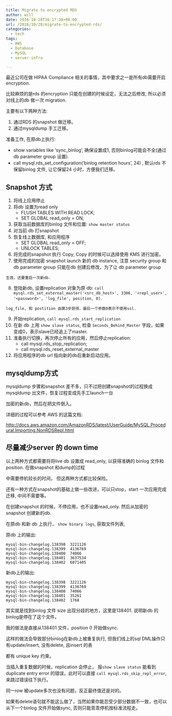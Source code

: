 ```yaml
---
title: Migrate to encrypted RDS
author: will
date: 2016-10-28T16:17:30+00:00
url: /2016/10/28/migrate-to-encrypted-rds/
categories:
  - tech
tags:
  - AWS
  - Database
  - MySQL
  - server-infra

---
```

最近公司在做 HIPAA Compliance 相关的事情，其中要求之一是所有db需要开启encryption.

比较麻烦的是rds 的encryption 只能在创建的时候设定，无法之后修改, 所以必须对线上的db 做一次 migration.

<!--more-->

主要有以下两种方法:

  1. 通过RDS 的snapshot 做迁移。
  2. 通过mysqldump 手工迁移。

准备工作, 在原db上执行:

  * show variables like &#8216;sync_binlog&#8217;, 确保设置成1, 否则binlog可能会不全(通过db parameter group 设置).
  * call mysql.rds\_set\_configuration(&#8216;binlog retention hours&#8217;, 24) , 默认rds 不保留binlog 文件, 让它保留24 小时，方便我们迁移。

## Snapshot 方式

  1. 将线上应用停止
  2. 将db 设置为read only 
      * FLUSH TABLES WITH READ LOCK;
      * SET GLOBAL read_only = ON;
  3. 获取当前数据库的binlog 文件和位置: `show master status`
  4. 对当前 db 打snapshot
  5. 恢复线上数据库, 和应用程序 
      * SET GLOBAL read_only = OFF;
      * UNLOCK TABLES;
  6. 将完成的snapshot 执行 Copy, Copy 的时候可以选择使用 KMS 进行加密。
  7. 使用完成的加密 snapshot launch 新的 db instance, 注意 security group 和db parameter group 只能在db 创建后修改，为了让 db parameter group
  
    生效，还要重启一次新db.
  8. 登陆新db, 设置replication 对象为原 db: `call mysql.rds_set_external_master('<src_db_host>', 3306, '<repl_user>', '<password>', 'log_file', position, 0)`.
  
    log_file, 和 postition 由第3步获得，最后一个参数0表示不使用ssl.
  9. 开始replication, `call mysql.rds_start_replication`
 10. 在新 db 上用 `show slave status`, 检查 `Seconds_Behind_Master` 字段，如果变成0，表示slave已经追上了master.
 11. 准备执行切换，再次停止所有的应用，然后停止replication: 
      * call mysql.rds\_stop\_replication;
      * call mysql.rds\_reset\_external_master
 12. 将应用程序的db url 指向新的db后重新启动应用。

## mysqldump方式

mysqldump 步骤和snapshot 差不多，只不过把创建snapshot的过程换成mysqldump 出文件，恢复过程变成先手工launch一台
  
加密的新db，然后在把文件倒入。

详细的过程可以参考 AWS 的这篇文档:

http://docs.aws.amazon.com/AmazonRDS/latest/UserGuide/MySQL.Procedural.Importing.NonRDSRepl.html

## 尽量减少server 的 down time

以上两种方式都需要将将live db 设置成 read_only, 以获得准确的 binlog 文件和position. 在做snapshot 和dump的过程
  
中需要停机较长的时间， 但这两种方式都比较保险。

还有一种方式在snapshot的基础上做一些改进，可以只stop，start 一次应用完成迁移, 中间不需要等。

在创建snapshot 的时候，不停应用，也不设置read_only. 然后从加密的 snapshot 创建新的db.

在原db 和新 db 上执行， `show binary logs`, 获取文件列表,

原db 上的输出:

    mysql-bin-changelog.138398  3221126
    mysql-bin-changelog.138399  4136769
    mysql-bin-changelog.138400  74066
    mysql-bin-changelog.138401  3637534
    mysql-bin-changelog.138402  6071405
    

新db上的输出:

    mysql-bin-changelog.138398  3221126
    mysql-bin-changelog.138399  4136769
    mysql-bin-changelog.138400  74066
    mysql-bin-changelog.138401  35261
    mysql-bin-changelog.138402  1768
    

其实就是找到binlog 文件 size 出现分歧的地方，这里是138401. 说明新db 的binlog是停在了这个文件。

我的做法是直接从138401 文件，position 0 开始做sync.

这样的做法会导致部分binlog在新db上被重复执行, 但我们线上的sql DML操作只有update/insert, 没有delete, 且insert 的表
  
都有 unique key 约束。

当插入重复数据的时候，replication 会停止， 报`show slave status` 能看到 duplicate entry error 的错误，此时可以直接 `call mysql.rds_skip_repl_error`, 来跳过错误往下执行。

同一row 被update多次也没有问题，反正最终值还是对的。

如果有delete语句就不能这么做了，当然如果你能忍受少部分数据不一致，也可以从下一个binlog 文件开始做sync, 否则只能乖乖停机按标准流程走。
